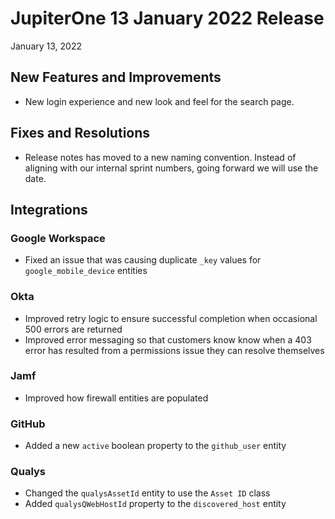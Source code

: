 
# JupiterOne 13 January 2022 Release

January 13, 2022

## New Features and Improvements

- New login experience and new look and feel for the search page.


## Fixes and Resolutions

- Release notes has moved to a new naming convention. Instead of aligning with our internal sprint numbers, going forward we will use the date.

## Integrations

### Google Workspace

- Fixed an issue that was causing duplicate `_key` values for `google_mobile_device` entities

### Okta

- Improved retry logic to ensure successful completion when occasional 500 errors are returned
- Improved error messaging so that customers know know when a 403 error has resulted from a permissions issue they can resolve themselves

### Jamf

- Improved how firewall entities are populated

### GitHub

- Added a new `active` boolean property to the `github_user` entity

### Qualys

- Changed the `qualysAssetId` entity to use the `Asset ID` class
- Added `qualysQWebHostId` property to the `discovered_host` entity